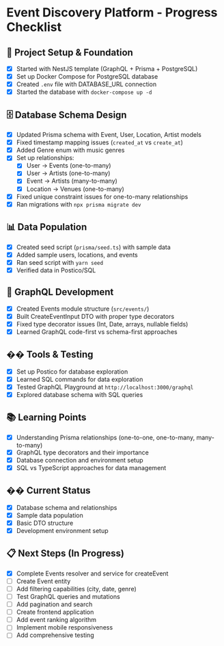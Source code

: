 # Event Discovery Platform - Progress Checklist

## 🚀 Project Setup & Foundation

- [x] Started with NestJS template (GraphQL + Prisma + PostgreSQL)
- [x] Set up Docker Compose for PostgreSQL database
- [x] Created `.env` file with DATABASE_URL connection
- [x] Started the database with `docker-compose up -d`

## 🗄️ Database Schema Design

- [x] Updated Prisma schema with Event, User, Location, Artist models
- [x] Fixed timestamp mapping issues (`created_at` vs `create_at`)
- [x] Added Genre enum with music genres
- [x] Set up relationships:
  - [x] User → Events (one-to-many)
  - [x] User → Artists (one-to-many)
  - [x] Event → Artists (many-to-many)
  - [x] Location → Venues (one-to-many)
- [x] Fixed unique constraint issues for one-to-many relationships
- [x] Ran migrations with `npx prisma migrate dev`

## 📊 Data Population

- [x] Created seed script (`prisma/seed.ts`) with sample data
- [x] Added sample users, locations, and events
- [x] Ran seed script with `yarn seed`
- [x] Verified data in Postico/SQL

## 🔧 GraphQL Development

- [x] Created Events module structure (`src/events/`)
- [x] Built CreateEventInput DTO with proper type decorators
- [x] Fixed type decorator issues (Int, Date, arrays, nullable fields)
- [x] Learned GraphQL code-first vs schema-first approaches

## ��️ Tools & Testing

- [x] Set up Postico for database exploration
- [x] Learned SQL commands for data exploration
- [x] Tested GraphQL Playground at `http://localhost:3000/graphql`
- [x] Explored database schema with SQL queries

## 📚 Learning Points

- [x] Understanding Prisma relationships (one-to-one, one-to-many, many-to-many)
- [x] GraphQL type decorators and their importance
- [x] Database connection and environment setup
- [x] SQL vs TypeScript approaches for data management

## �� Current Status

- [x] Database schema and relationships
- [x] Sample data population
- [x] Basic DTO structure
- [x] Development environment setup

## 📋 Next Steps (In Progress)

- [x] Complete Events resolver and service for createEvent
- [ ] Create Event entity
- [ ] Add filtering capabilities (city, date, genre)
- [ ] Test GraphQL queries and mutations
- [ ] Add pagination and search
- [ ] Create frontend application
- [ ] Add event ranking algorithm
- [ ] Implement mobile responsiveness
- [ ] Add comprehensive testing
